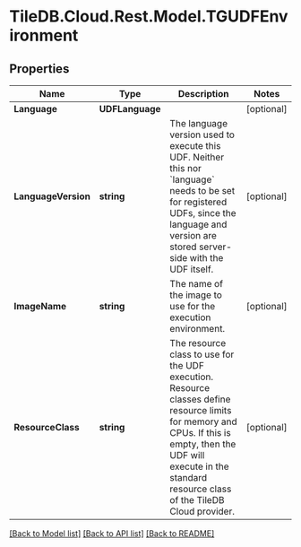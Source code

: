 
# TileDB.Cloud.Rest.Model.TGUDFEnvironment

## Properties

Name | Type | Description | Notes
------------ | ------------- | ------------- | -------------
**Language** | **UDFLanguage** |  | [optional] 
**LanguageVersion** | **string** | The language version used to execute this UDF. Neither this nor &#x60;language&#x60; needs to be set for registered UDFs, since the language and version are stored server-side with the UDF itself.  | [optional] 
**ImageName** | **string** | The name of the image to use for the execution environment.  | [optional] 
**ResourceClass** | **string** | The resource class to use for the UDF execution. Resource classes define resource limits for memory and CPUs. If this is empty, then the UDF will execute in the standard resource class of the TileDB Cloud provider.  | [optional] 

[[Back to Model list]](../README.md#documentation-for-models)
[[Back to API list]](../README.md#documentation-for-api-endpoints)
[[Back to README]](../README.md)

